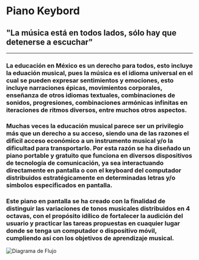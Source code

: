 # Piano Keybord
## "La música está en todos lados, sólo hay que detenerse a escuchar"

---
### La educación en México es un derecho para todos, esto incluye la eduación musical, pues la música es el idioma universal en el cual se pueden expresar sentimientos y emociones, esto incluye  narraciones épicas, movimientos corporales, enseñanza de otros idiomas textuales, combinaciones de sonidos, progresiones, combinaciones armónicas infinitas en iteraciones de ritmos diversos, entre muchos otros aspectos. 

### Muchas veces la educación musical parece ser un privilegio más que un derecho a su acceso, siendo una de las razones el dificil acceso económico a un instrumento musical y/o la dificultad para transportarlo. Por esta razón se ha diseñado un piano portable y gratuito que funciona en diversos dispositivos de tecnología de comunicación, ya sea interactuando directamente en pantalla o con el keyboard del computador distribuidos estratégicamente en determinadas letras y/o simbolos especificados en pantalla. 

### Este piano en pantalla se ha creado con la finalidad de distinguir las variaciones de tonos musicales distribuidos en 4 octavas, con el propósito idílico de fortalecer la audición del usuario y practicar las tareas propuestas en cuaquier lugar donde se tenga un computador o dispositivo móvil, cumpliendo así con los objetivos de aprendizaje musical. 

![Diagrama de Flujo]()
